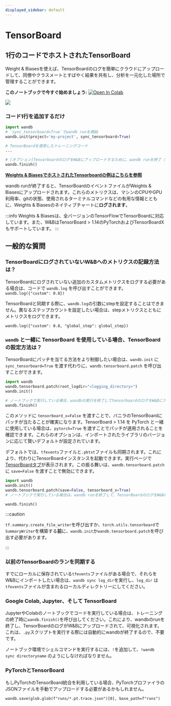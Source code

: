 ```yaml
---
displayed_sidebar: default
---
```

# TensorBoard

## 1行のコードでホストされたTensorBoard

Weight & Biasesを使えば、TensorBoardのログを簡単にクラウドにアップロードして、同僚やクラスメートとすばやく結果を共有し、分析を一元化した場所で管理することができます。

**このノートブックで今すぐ始めましょう:** [![Open In Colab](https://colab.research.google.com/assets/colab-badge.svg)](https://github.com/wandb/examples/blob/master/colabs/tensorboard/TensorBoard\_and\_Weights\_and\_Biases.ipynb)

![](/images/integrations/tensorboard_oneline_code.webp)

### コード1行を追加するだけ

```python
import wandb
# `sync_tensorboard=True`でwandb runを開始
wandb.init(project='my-project', sync_tensorboard=True)

# TensorBoardを使用したトレーニングコード
...

# [オプション]TensorboardのログをW&Bにアップロードするために、wandb runを終了（ノートブック内で実行の場合）
wandb.finish()
```

[**Weights & BiasesでホストされたTensorboardの例はこちらを参照**](https://wandb.ai/rymc/simple-tensorboard-example/runs/oab614zf/tensorboard)

wandb runが終了すると、TensorBoardのイベントファイルがWeights & Biasesにアップロードされます。これらのメトリクスは、マシンのCPUやGPU利用率、gitの状態、使用されるターミナルコマンドなどの有用な情報とともに、Weights & Biasesのネイティブチャートに**ログされます**。

:::info
Weights & Biasesは、全バージョンのTensorFlowでTensorBoardに対応しています。また、W&BはTensorBoard > 1.14のPyTorchおよびTensorBoardXもサポートしています。
:::
## 一般的な質問

### TensorBoardにログされていないW&Bへのメトリクスの記録方法は？

TensorBoardにログされていない追加のカスタムメトリクスをログする必要がある場合は、コードで `wandb.log` を呼び出すことができます。`wandb.log({"custom": 0.8})`

TensorBoardと同期する際に、`wandb.log`の引数にstepを設定することはできません。異なるステップカウントを設定したい場合は、stepメトリクスとともにメトリクスをログできます。

`wandb.log({"custom": 0.8, "global_step": global_step})`

### `wandb` と一緒に TensorBoard を使用している場合、TensorBoard の設定方法は？

TensorBoardにパッチを当てる方法をより制御したい場合は、`wandb.init` に `sync_tensorboard=True` を渡す代わりに、`wandb.tensorboard.patch` を呼び出すことができます。

```python
import wandb
wandb.tensorboard.patch(root_logdir="<logging_directory>")
wandb.init()

# ノートブックで実行している場合、wandbの実行を終了してtensorboardのログをW&Bにアップロードする
wandb.finish()
```

このメソッドに `tensorboard_x=False` を渡すことで、バニラのTensorBoardにパッチが当たることが確実になります。TensorBoard > 1.14 を PyTorch と一緒に使用している場合は、`pytorch=True` を渡すことでパッチが適用されることを確認できます。これらのオプションは、インポートされたライブラリのバージョンに応じて賢いデフォルトが設定されています。

デフォルトでは、`tfevents`ファイルと`.pbtxt`ファイルも同期されます。これにより、代わりにTensorBoardインスタンスを起動できます。実行ページで[TensorBoardタブ](https://www.wandb.com/articles/hosted-tensorboard)が表示されます。この振る舞いは、`wandb.tensorboard.patch` に `save=False` を渡すことで無効にできます。

```python
import wandb
wandb.init()
wandb.tensorboard.patch(save=False, tensorboard_x=True)
# ノートブックで実行している場合は、wandb runを終了して、TensorBoardのログをW&Bにアップロード

wandb.finish()

```

:::caution

`tf.summary.create_file_writer`を呼び出すか、`torch.utils.tensorboard`で`SummaryWriter`を構築する**前**に、`wandb.init`か`wandb.tensorboard.patch`を呼び出す必要があります。

:::

### 以前のTensorBoardのランを同期する

すでにローカルに保存されている`tfevents`ファイルがある場合で、それらをW&Bにインポートしたい場合は、`wandb sync log_dir`を実行し、`log_dir` は `tfevents`ファイルが含まれるローカルディレクトリーにしてください。

### Google Colab, Jupyter、そして TensorBoard

JupyterやColabのノートブックでコードを実行している場合は、トレーニングの終了時に`wandb.finish()`を呼び出してください。これにより、wandbのrunを終了し、TensorBoardのログがW&Bにアップロードされて、可視化されます。これは、`.py`スクリプトを実行する際には自動的にwandbが終了するので、不要です。

ノートブック環境でシェルコマンドを実行するには、`!`を追加して、`!wandb sync directoryname` のようにしなければなりません。

### PyTorchとTensorBoard

もしPyTorchのTensorBoard統合を利用している場合、PyTorchプロファイラのJSONファイルを手動でアップロードする必要があるかもしれません。

```
wandb.save(glob.glob(f"runs/*.pt.trace.json")[0], base_path=f"runs")
```